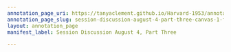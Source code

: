 ```yaml
---
annotation_page_uri: https://tanyaclement.github.io/Harvard-1953/annotations/session-discussion-august-4-part-three-canvas-1-frank-o-connor.json
annotation_page_slug: session-discussion-august-4-part-three-canvas-1-frank-o-connor
layout: annotation_page
manifest_label: Session Discussion August 4, Part Three

---
```

